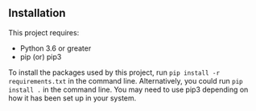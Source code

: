 ## Installation
This project requires:
 - Python 3.6 or greater
 - pip (or) pip3

To install the packages used by this project, run ```pip install -r requirements.txt``` in the command line. Alternatively, you could run ```pip install .``` in the command line. You may need to use pip3 depending on how it has been set up in your system.
